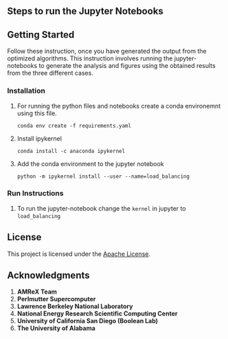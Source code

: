 <!-- # Exploring Dynamic Load Balancing Algorithms for Block-Structured Mesh-and-Particle Simulations in AMReX -->



## **Steps to run the Jupyter Notebooks**

  
## **Getting Started**

Follow these instruction, once you have generated the output from the optimized algorithms. This instruction involves running the jupyter-notebooks to generate the analysis and figures using the obtained results from the three different cases. 

### **Installation**

1. For running the python files and notebooks create a conda environemnt using this file.
   ```
   conda env create -f requirements.yaml

   ```
2. Install ipykernel

   ```
   conda install -c anaconda ipykernel
   ```

3. Add the conda environment to the jupyter notebook

   ```
   python -m ipykernel install --user --name=load_balancing

   ```


### **Run Instructions**

1.  To run the jupyter-notebook change the ```kernel``` in jupyter to ```load_balancing```







<!-- ## **Contributing**

1. Fork the Repository:

   Click the "Fork" button on the top right of the repository page.

2. Clone Your Fork:
   ```
   git clone https://github.com/yourusername/PASC_2025_Paper_Artifact.git

   cd PASC_2025_Paper_Artifact

   ```
3. Create a New Branch:

   ```
   git checkout -b feature/YourFeatureName

   ```
4. Make Your Changes: 

   Implement your feature or bug fix.

5. Commit Your Changes:

   ```
   git commit -m "Add feature: YourFeatureDescription"

   ```

6. Push to Your Fork:

   ```
   git push origin feature/YourFeatureName

   ``` -->

   

## **License**

This project is licensed under the [Apache License](LICENSE).



## **Acknowledgments**

1. **AMReX Team**
2. **Perlmutter Supercomputer**
3. **Lawrence Berkeley National Laboratory**
4. **National Energy Research Scientific Computing Center**
5. **University of California San Diego (Boolean Lab)**
6. **The University of Alabama**








